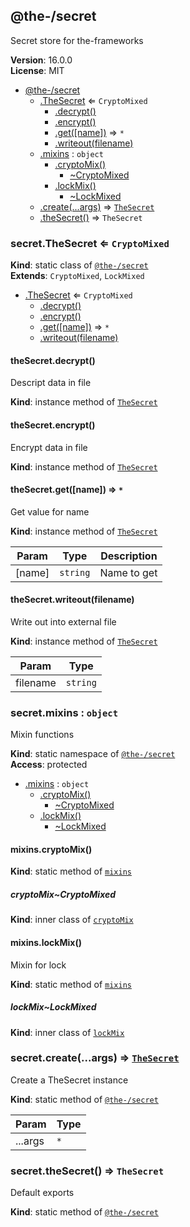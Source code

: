 <!--- Code generated by @the-/script-doc. DO NOT EDIT. -->

<a name="module_@the-/secret"></a>

## @the-/secret
Secret store for the-frameworks

**Version**: 16.0.0  
**License**: MIT  

* [@the-/secret](#module_@the-/secret)
    * [.TheSecret](#module_@the-/secret.TheSecret) ⇐ <code>CryptoMixed</code>
        * [.decrypt()](#module_@the-/secret.TheSecret+decrypt)
        * [.encrypt()](#module_@the-/secret.TheSecret+encrypt)
        * [.get([name])](#module_@the-/secret.TheSecret+get) ⇒ <code>\*</code>
        * [.writeout(filename)](#module_@the-/secret.TheSecret+writeout)
    * [.mixins](#module_@the-/secret.mixins) : <code>object</code>
        * [.cryptoMix()](#module_@the-/secret.mixins.cryptoMix)
            * [~CryptoMixed](#module_@the-/secret.mixins.cryptoMix..CryptoMixed)
        * [.lockMix()](#module_@the-/secret.mixins.lockMix)
            * [~LockMixed](#module_@the-/secret.mixins.lockMix..LockMixed)
    * [.create(...args)](#module_@the-/secret.create) ⇒ [<code>TheSecret</code>](#module_@the-/secret.TheSecret)
    * [.theSecret()](#module_@the-/secret.theSecret) ⇒ <code>TheSecret</code>

<a name="module_@the-/secret.TheSecret"></a>

### secret.TheSecret ⇐ <code>CryptoMixed</code>
**Kind**: static class of [<code>@the-/secret</code>](#module_@the-/secret)  
**Extends**: <code>CryptoMixed</code>, <code>LockMixed</code>  

* [.TheSecret](#module_@the-/secret.TheSecret) ⇐ <code>CryptoMixed</code>
    * [.decrypt()](#module_@the-/secret.TheSecret+decrypt)
    * [.encrypt()](#module_@the-/secret.TheSecret+encrypt)
    * [.get([name])](#module_@the-/secret.TheSecret+get) ⇒ <code>\*</code>
    * [.writeout(filename)](#module_@the-/secret.TheSecret+writeout)

<a name="module_@the-/secret.TheSecret+decrypt"></a>

#### theSecret.decrypt()
Descript data in file

**Kind**: instance method of [<code>TheSecret</code>](#module_@the-/secret.TheSecret)  
<a name="module_@the-/secret.TheSecret+encrypt"></a>

#### theSecret.encrypt()
Encrypt data in file

**Kind**: instance method of [<code>TheSecret</code>](#module_@the-/secret.TheSecret)  
<a name="module_@the-/secret.TheSecret+get"></a>

#### theSecret.get([name]) ⇒ <code>\*</code>
Get value for name

**Kind**: instance method of [<code>TheSecret</code>](#module_@the-/secret.TheSecret)  

| Param | Type | Description |
| --- | --- | --- |
| [name] | <code>string</code> | Name to get |

<a name="module_@the-/secret.TheSecret+writeout"></a>

#### theSecret.writeout(filename)
Write out into external file

**Kind**: instance method of [<code>TheSecret</code>](#module_@the-/secret.TheSecret)  

| Param | Type |
| --- | --- |
| filename | <code>string</code> | 

<a name="module_@the-/secret.mixins"></a>

### secret.mixins : <code>object</code>
Mixin functions

**Kind**: static namespace of [<code>@the-/secret</code>](#module_@the-/secret)  
**Access**: protected  

* [.mixins](#module_@the-/secret.mixins) : <code>object</code>
    * [.cryptoMix()](#module_@the-/secret.mixins.cryptoMix)
        * [~CryptoMixed](#module_@the-/secret.mixins.cryptoMix..CryptoMixed)
    * [.lockMix()](#module_@the-/secret.mixins.lockMix)
        * [~LockMixed](#module_@the-/secret.mixins.lockMix..LockMixed)

<a name="module_@the-/secret.mixins.cryptoMix"></a>

#### mixins.cryptoMix()
**Kind**: static method of [<code>mixins</code>](#module_@the-/secret.mixins)  
<a name="module_@the-/secret.mixins.cryptoMix..CryptoMixed"></a>

##### cryptoMix~CryptoMixed
**Kind**: inner class of [<code>cryptoMix</code>](#module_@the-/secret.mixins.cryptoMix)  
<a name="module_@the-/secret.mixins.lockMix"></a>

#### mixins.lockMix()
Mixin for lock

**Kind**: static method of [<code>mixins</code>](#module_@the-/secret.mixins)  
<a name="module_@the-/secret.mixins.lockMix..LockMixed"></a>

##### lockMix~LockMixed
**Kind**: inner class of [<code>lockMix</code>](#module_@the-/secret.mixins.lockMix)  
<a name="module_@the-/secret.create"></a>

### secret.create(...args) ⇒ [<code>TheSecret</code>](#module_@the-/secret.TheSecret)
Create a TheSecret instance

**Kind**: static method of [<code>@the-/secret</code>](#module_@the-/secret)  

| Param | Type |
| --- | --- |
| ...args | <code>\*</code> | 

<a name="module_@the-/secret.theSecret"></a>

### secret.theSecret() ⇒ <code>TheSecret</code>
Default exports

**Kind**: static method of [<code>@the-/secret</code>](#module_@the-/secret)  
